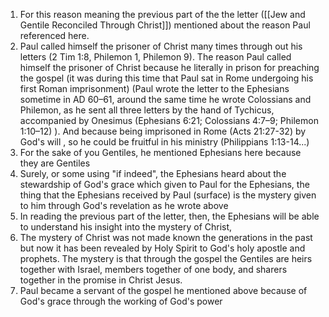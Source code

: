 
1. For this reason meaning the previous part of the the letter ([[Jew and Gentile Reconciled Through Christ]]) mentioned about the reason Paul referenced here.
2. Paul called himself the prisoner of Christ many times through out his letters (2 Tim 1:8, Philemon 1, Philemon 9). The reason Paul called himself the prisoner of Christ because he literally in prison for preaching the gospel (it was during this time that Paul sat in Rome undergoing his first Roman imprisonment) (Paul wrote the letter to the Ephesians sometime in AD 60–61, around the same time he wrote Colossians and Philemon, as he sent all three letters by the hand of Tychicus, accompanied by Onesimus (Ephesians 6:21; Colossians 4:7–9; Philemon 1:10–12) ). And because being imprisoned in Rome (Acts 21:27-32) by God's will , so he could be fruitful in his ministry (Philippians 1:13-14...)
3. For the sake of you Gentiles, he mentioned Ephesians here because they are Gentiles
4. Surely, or some using "if indeed", the Ephesians heard about the stewardship of God's grace which given to Paul for the Ephesians, the thing that the Ephesians received by Paul (surface) is the mystery given to him through God's revelation as he wrote above
5. In reading the previous part of the letter, then, the Ephesians will be able to understand his insight into the mystery of Christ,
6. The mystery of Christ was not made known the generations in the past but now it has been revealed by Holy Spirit to God's holy apostle and prophets. The mystery is that through the gospel the Gentiles are heirs together with Israel, members together of one body, and sharers together in the promise in Christ Jesus.
7. Paul became a servant of the gospel he mentioned above because of God's grace through the working of God's power